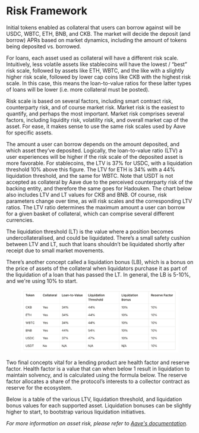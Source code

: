 # Risk Framework

Initial tokens enabled as collateral that users can borrow against will be USDC, WBTC, ETH, BNB, and CKB. The market will decide the deposit (and borrow) APRs based on market dynamics, including the amount of tokens being deposited vs. borrowed.

For loans, each asset used as collateral will have a different risk scale. Intuitively, less volatile assets like stablecoins will have the lowest / “best” risk scale, followed by assets like ETH, WBTC, and the like with a slightly higher risk scale, followed by lower cap coins like CKB with the highest risk scale. In this case, this means the loan-to-value ratios for these latter types of loans will be lower (i.e. more collateral must be posted).

Risk scale is based on several factors, including smart contract risk, counterparty risk, and of course market risk. Market risk is the easiest to quantify, and perhaps the most important. Market risk comprises several factors, including liquidity risk, volatility risk, and overall market cap of the asset. For ease, it makes sense to use the same risk scales used by Aave for specific assets.

The amount a user can borrow depends on the amount deposited, and which asset they’ve deposited. Logically, the loan-to-value ratio (LTV) a user experiences will be higher if the risk scale of the deposited asset is more favorable. For stablecoins, the LTV is 37% for USDC, with a liquidation threshold 10% above this figure. The LTV for ETH is 34% with a 44% liquidation threshold, and the same for WBTC. Note that USDT is not accepted as collateral by Aave due to the perceived counterparty risk of the backing entity, and therefore the same goes for Hadouken. The chart below also includes LTV and LT values for CKB and BNB. Of course, risk parameters change over time, as will risk scales and the corresponding LTV ratios. The LTV ratio determines the maximum amount a user can borrow for a given basket of collateral, which can comprise several different currencies.

The liquidation threshold (LT) is the value where a position becomes undercollateralised, and could be liquidated. There’s a small safety cushion between LTV and LT, such that loans shouldn’t be liquidated shortly after receipt due to small market movements.

There’s another concept called a liquidation bonus (LB), which is a bonus on the price of assets of the collateral when liquidators purchase it as part of the liquidation of a loan that has passed the LT. In general, the LB is 5-10%, and we're using 10% to start.

<figure><img src="../.gitbook/assets/image (50).png" alt=""><figcaption></figcaption></figure>

Two final concepts vital for a lending product are health factor and reserve factor. Health factor is a value that can when below 1 result in liquidation to maintain solvency, and is calculated using the formula below. The reserve factor allocates a share of the protocol’s interests to a collector contract as reserve for the ecosystem.

Below is a table of the various LTV, liquidation threshold, and liquidation bonus values for each supported asset. Liquidation bonuses can be slightly higher to start, to bootstrap various liquidation initiatives.

_For more information on asset risk, please refer to_ [_Aave's documentation_](https://docs.aave.com/risk/asset-risk/risks-per-asset)_._
